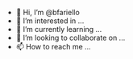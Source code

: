 - 👋 Hi, I’m @bfariello
- 👀 I’m interested in ...
- 🌱 I’m currently learning ...
- 💞️ I’m looking to collaborate on ...
- 📫 How to reach me ...

<!---
bfariello/bfariello is a ✨ special ✨ repository because its `README.md` (this file) appears on your GitHub profile.
You can click the Preview link to take a look at your changes.
--->
